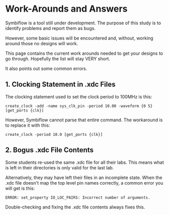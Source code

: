 # Work-Arounds and Answers
Symbiflow is a tool still under development.  The purpose of this study is to identify problems and report them as bugs.

However, some basic issues will be encountered and, without, working around those no designs will work.

This page contains the current work arounds needed to get your designs to go through.  Hopefully the list will stay VERY short.

It also points out some common errors.

## 1. Clocking Statement in .xdc Files
The clocking statement used to set the clock period to 100MHz is this:
```
create_clock -add -name sys_clk_pin -period 10.00 -waveform {0 5} [get_ports {clk}]
```

However, Symbiflow cannot parse that entire command.  The workaround is to replace it with this:
```
create_clock -period 10.0 [get_ports {clk}]
```

## 2. Bogus .xdc File Contents
Some students re-used the same .xdc file for all their labs.  This means what is left in their directories is only valid for the last lab.  

Alternatively, they may have left their files in an incomplete state.  When the .xdc file doesn't map the top level pin names correctly, a common error you will get is this:
```
ERROR: set_property IO_LOC_PAIRS: Incorrect number of arguments.
```
Double-checking and fixing the .xdc file contents always fixes this.